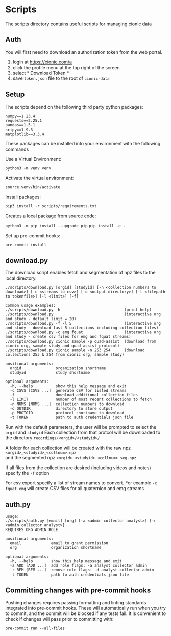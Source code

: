 # Scripts

The scripts directory contains useful scripts for managing cionic data

## Auth

You will first need to download an authorization token from the web portal.

1. login at https://cionic.com/a
2. click the profile menu at the top right of the screen
3. select * Download Token *
4. save `token.json` file to the root of `cionic-data`

## Setup

The scripts depend on the following third party python packages:

```
numpy==1.23.4
requests==2.25.1
pandas==1.5.1
scipy==1.9.3
matplotlib==3.3.4
```

These packages can be installed into your environment with the following commands

Use a Virtual Environment:

`python3 -m venv venv`

Activate the virtual environment:

`source venv/bin/activate`

Install packages:

`pip3 install -r scripts/requirements.txt`

Creates a local package from source code:

`python3 -m pip install --upgrade pip`
`pip install -e .`

Set up pre-commit hooks:

`pre-commit install`

## download.py

The download script enables fetch and segmentation of npz files to the local directory.

```
./scripts/download.py [orgid] [studyid] [-n <collection numbers to download>] [-c <streams to csv>] [-o <output directory>] [-t <filepath to tokenfile>] [-l <limit>] [-f] 

Common usage examples:
./scripts/download.py -h                            (print help)
./scripts/download.py                               (interactive org and study - default limit = 20)
./scripts/download.py -f -l 5                       (interactive org and study - download last 5 collections including collection files)
./scripts/download.py -c emg fquat                  (interactive org and study - create csv files for emg and fquat streams)
./scripts/download.py cionic sample -p quad-assist  (download from cionic org, sample study and quad-assist protocol)
./scripts/download.py cionic sample -n 253 254      (download collections 253 & 254 from cionic org, sample study)

positional arguments:
  orgid               organization shortname
  studyid             study shortname

optional arguments:
  -h, --help          show this help message and exit
  -c CSVS [CSVS ...]  generate CSV for listed streams
  -f                  download additional collection files
  -l LIMIT            number of most recent collections to fetch
  -n NUMS [NUMS ...]  collection numbers to download
  -o OUTDIR           directory to store output
  -p PROTOID          protocol shortname to download
  -t TOKEN            path to auth credentials json file
```

Run with the default parameters, the user will be prompted to select the `orgid` and `studyid`
Each collection from that protcol will be downloaded to the directory  `recordings/<orgid>/<studyid>/`

A folder for each collection will be created with the raw npz `<orgid>_<studyid>_<collnum>.npz`  
and the segmented npz `<orgid>_<studyid>_<collnum>_seg.npz`

If all files from the collection are desired (including videos and notes) specify the `-f` option

For csv export specify a list of stream names to convert.  For example `-c fquat emg` will create CSV files for all quaternion and emg streams

## auth.py

```
usage: 
./scripts/auth.py [email] [org] [-a <admin collector analyst>] [-r <admin collector analyst>]
REQUIRES ORG ADMIN ROLE

positional arguments:
  email             email to grant permission
  org               organization shortname

optional arguments:
  -h, --help        show this help message and exit
  -a ADD [ADD ...]  add role flags: -a analyst collector admin
  -r REM [REM ...]  remove role flags: -d analyst collector admin
  -t TOKEN          path to auth credentials json file
```

## Committing changes with pre-commit hooks

Pushing changes requires passing formatting and linting standards integrated into pre-commit hooks. These will automatically run when you try to commit, and the commit will be blocked if any tests fail. It is convenient to check if changes will pass prior to committing with:

`pre-commit run --all-files`
